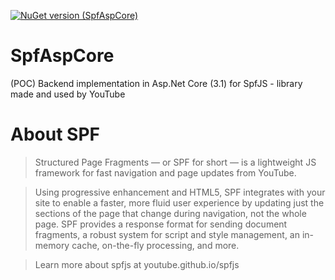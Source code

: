 [![NuGet version (SpfAspCore)](https://img.shields.io/nuget/v/SpfAspCore.svg?style=flat-square)](https://www.nuget.org/packages/SpfAspCore/0.0.1/)

# SpfAspCore
(POC) Backend implementation in Asp.Net Core (3.1) for SpfJS - library made and used by YouTube

# About SPF

> Structured Page Fragments — or SPF for short — is a lightweight JS framework for fast navigation and page updates from YouTube.

> Using progressive enhancement and HTML5, SPF integrates with your site to enable a faster, more fluid user experience by updating just the sections of the page that change during navigation, not the whole page. SPF provides a response format for sending document fragments, a robust system for script and style management, an in-memory cache, on-the-fly processing, and more.

> Learn more about spfjs at youtube.github.io/spfjs





